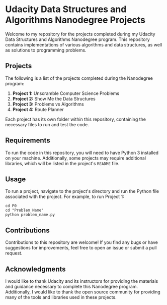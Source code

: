 
# Udacity Data Structures and Algorithms Nanodegree Projects

Welcome to my repository for the projects completed during my Udacity Data Structures and Algorithms Nanodegree program. This repository contains implementations of various algorithms and data structures, as well as solutions to programming problems.

## Projects

The following is a list of the projects completed during the Nanodegree program:

1. **Project 1:** Unscramble Computer Science Problems
2. **Project 2:** Show Me the Data Structures
3. **Project 3:** Problems vs Algorithms
4. **Project 4:** Route Planner

Each project has its own folder within this repository, containing the necessary files to run and test the code.

## Requirements

To run the code in this repository, you will need to have Python 3 installed on your machine. Additionally, some projects may require additional libraries, which will be listed in the project's `README` file.

## Usage

To run a project, navigate to the project's directory and run the Python file associated with the project. For example, to run Project 1:

```
cd P0
cd "Problem Name"
python problem_name.py
```

## Contributions

Contributions to this repository are welcome! If you find any bugs or have suggestions for improvements, feel free to open an issue or submit a pull request.

## Acknowledgments

I would like to thank Udacity and its instructors for providing the materials and guidance necessary to complete this Nanodegree program. Additionally, I would like to thank the open source community for providing many of the tools and libraries used in these projects.

